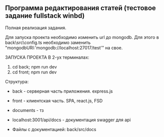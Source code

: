 ## Программа редактирования статей (тестовое задание fullstack winbd)
Полная реализация задания.

Для запуска проекта необходимо изменить url до mongodb.
Для этого в back\src\config.ts необходимо заменить "mongodbURI:'mongodb://localhost:27017/test'" на свое.

ЗАПУСКА ПРОЕКТА В 2-ух терминалах:
1. cd back; npm run dev
2. cd front; npm run dev

Структура:
- back - серверная часть приложения. express.js
- front - клиентская часть. SPA, react.js, FSD
- documents - тз

- localhost:3001/api/docs - документация swagger для api
- Файлы с документацией: back/src/docs
